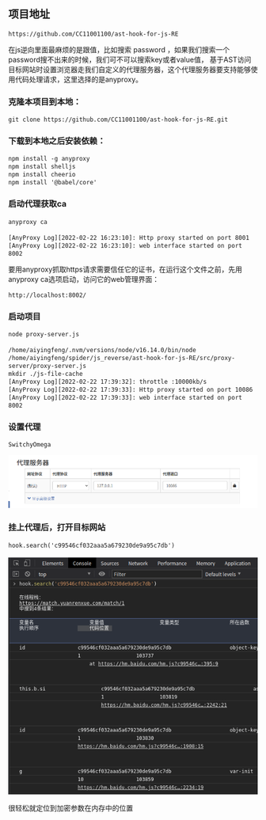 ## 项目地址

    https://github.com/CC11001100/ast-hook-for-js-RE
    
在js逆向里面最麻烦的是跟值，比如搜索 password ，如果我们搜索一个password搜不出来的时候，我们可不可以搜索key或者value值，
基于AST访问目标网站时设置浏览器走我们自定义的代理服务器，这个代理服务器要支持能够使用代码处理请求，这里选择的是anyproxy。

### 克隆本项目到本地：

    git clone https://github.com/CC11001100/ast-hook-for-js-RE.git
    
### 下载到本地之后安装依赖：
    
    npm install -g anyproxy
    npm install shelljs
    npm install cheerio
    npm install '@babel/core'
    
### 启动代理获取ca

    anyproxy ca
    
    [AnyProxy Log][2022-02-22 16:23:10]: Http proxy started on port 8001
    [AnyProxy Log][2022-02-22 16:23:10]: web interface started on port 8002

要用anyproxy抓取https请求需要信任它的证书，在运行这个文件之前，先用anyproxy ca选项启动，访问它的web管理界面：
    
    http://localhost:8002/

### 启动项目

    node proxy-server.js
    
    /home/aiyingfeng/.nvm/versions/node/v16.14.0/bin/node /home/aiyingfeng/spider/js_reverse/ast-hook-for-js-RE/src/proxy-server/proxy-server.js
    mkdir ./js-file-cache
    [AnyProxy Log][2022-02-22 17:39:32]: throttle :10000kb/s
    [AnyProxy Log][2022-02-22 17:39:33]: Http proxy started on port 10086
    [AnyProxy Log][2022-02-22 17:39:33]: web interface started on port 8002

### 设置代理

    SwitchyOmega

![debugger](../../img/59.png)

### 挂上代理后，打开目标网站

    hook.search('c99546cf032aaa5a679230de9a95c7db')
    
![debugger](../../img/60.png)

很轻松就定位到加密参数在内存中的位置